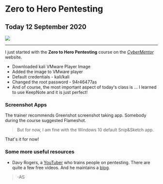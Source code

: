# Zero to Hero Pentesting

## Today 12 September 2020

<img src="\\C:\Users\Dell Optiplex\Pictures\0-to-hero.jpg"/>

<hr>

I just started with the **Zero to Hero Pentesting** course on the [*CyberMentor*](https://www.thecybermentor.com/zero-to-hero-pentesting) website.

- Downloaded kali VMware Player Image
- Added the image to VMware player
- Default credentials - kali/kali
- Changed the root password - 94r46477as
- And of course, the most important aspect of today's class is ... I learned to use KeepNote and it is just perfect!

### Screenshot Apps

The trainer recommends Greenshot screenshot taking app. Somebody during the course suggested Flameshot.

> But for now, I am fine with the Windows 10 default Snip&Sketch app.

That's it for now!

### Some more useful resources

- Davy Rogers, a [YouTuber](https://www.youtube.com/channel/UCCwWkU-DbqsCeVenZ5qMfhA) who trains people on pentesting. There are quite a few free videos. And he maintains a [blog](https://davyrogers.uk/).

> -AS
